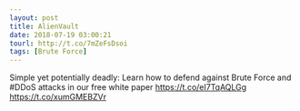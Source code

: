 ```yaml
---
layout: post
title: AlienVault
date: 2018-07-19 03:00:21
tourl: http://t.co/7mZeFsDsoi
tags: [Brute Force]
---
```

Simple yet potentially deadly: Learn how to defend against Brute Force and #DDoS attacks in our free white paper https://t.co/eI7TqAQLGg https://t.co/xumGMEBZVr